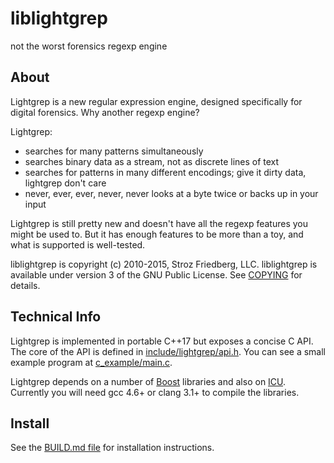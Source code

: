 liblightgrep
============

not the worst forensics regexp engine

About
-----
Lightgrep is a new regular expression engine, designed specifically for digital forensics. Why another regexp engine?

Lightgrep:
 * searches for many patterns simultaneously
 * searches binary data as a stream, not as discrete lines of text
 * searches for patterns in many different encodings; give it dirty data, lightgrep don't care
 * never, ever, ever, never, never looks at a byte twice or backs up in your input

Lightgrep is still pretty new and doesn't have all the regexp features you might be used to. But it has enough features to be more than a toy, and what is supported is well-tested.

liblightgrep is copyright (c) 2010-2015, Stroz Friedberg, LLC. liblightgrep is available under version 3 of the GNU Public License. See [COPYING](COPYING) for details.

Technical Info
--------------
Lightgrep is implemented in portable C++17 but exposes a concise C API. The core of the API is defined in [include/lightgrep/api.h](./include/lightgrep/api.h). You can see a small example program at [c_example/main.c](./c_example/main.c).

Lightgrep depends on a number of [Boost](http://www.boost.org/) libraries and also on [ICU](http://www.icu-project.org). Currently you will need gcc 4.6+ or clang 3.1+ to compile the libraries.

Install
-------
See the [BUILD.md file](BUILD.md) for installation instructions.
